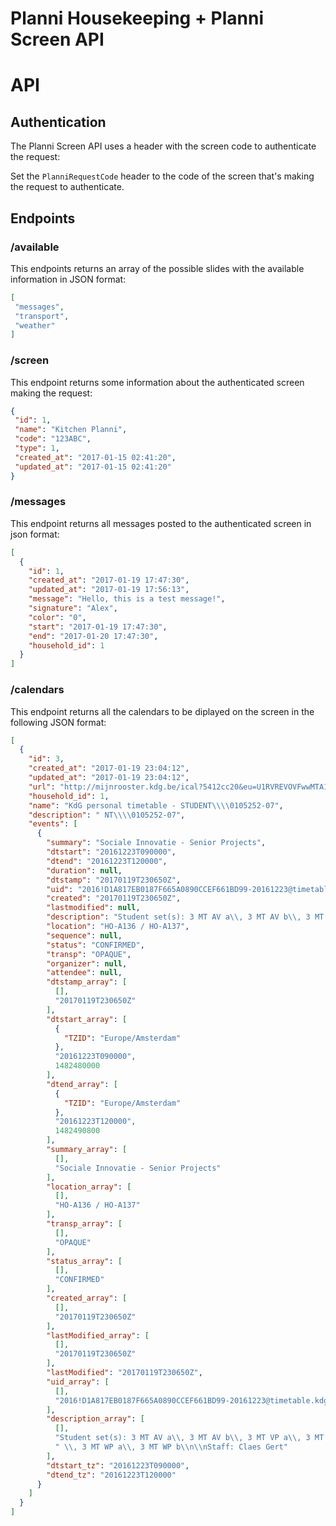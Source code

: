 # Planni Housekeeping + Planni Screen API

# API

## Authentication

The Planni Screen API uses a header with the screen code to authenticate the request:

Set the `PlanniRequestCode` header to the code of the screen that's making the request to authenticate.
 
 ## Endpoints
 
 ### /available
 
 This endpoints returns an array of the possible slides with the available information in JSON format:
 
 ```json
 [
  "messages",
  "transport",
  "weather"
]
 ```
 
 ### /screen
 
 This endpoint returns some information about the authenticated screen making the request: 
 
 ```json
{
  "id": 1,
  "name": "Kitchen Planni",
  "code": "123ABC",
  "type": 1,
  "created_at": "2017-01-15 02:41:20",
  "updated_at": "2017-01-15 02:41:20"
}
```

### /messages

This endpoint returns all messages posted to the authenticated screen in json format:

```json
[
  {
    "id": 1,
    "created_at": "2017-01-19 17:47:30",
    "updated_at": "2017-01-19 17:56:13",
    "message": "Hello, this is a test message!",
    "signature": "Alex",
    "color": "0",
    "start": "2017-01-19 17:47:30",
    "end": "2017-01-20 17:47:30",
    "household_id": 1
  }
]
```

### /calendars

This endpoint returns all the calendars to be diplayed on the screen in the following JSON format:

```json
[
  {
    "id": 3,
    "created_at": "2017-01-19 23:04:12",
    "updated_at": "2017-01-19 23:04:12",
    "url": "http://mijnrooster.kdg.be/ical?5412cc20&eu=U1RVREVOVFwwMTA1MjUyLTA3&t=06e19128-26ff-499a-94b1-05c80d9414de",
    "household_id": 1,
    "name": "KdG personal timetable - STUDENT\\\\0105252-07",
    "description": " NT\\\\0105252-07",
    "events": [
      {
        "summary": "Sociale Innovatie - Senior Projects",
        "dtstart": "20161223T090000",
        "dtend": "20161223T120000",
        "duration": null,
        "dtstamp": "20170119T230650Z",
        "uid": "2016!D1A817EB0187F665A0890CCEF661BD99-20161223@timetable.kdg.be",
        "created": "20170119T230650Z",
        "lastmodified": null,
        "description": "Student set(s): 3 MT AV a\\, 3 MT AV b\\, 3 MT VP a\\, 3 MT VP b\\, 3 MT WP a\\, 3 MT WP b\\n\\nStaff: Claes Gert",
        "location": "HO-A136 / HO-A137",
        "sequence": null,
        "status": "CONFIRMED",
        "transp": "OPAQUE",
        "organizer": null,
        "attendee": null,
        "dtstamp_array": [
          [],
          "20170119T230650Z"
        ],
        "dtstart_array": [
          {
            "TZID": "Europe/Amsterdam"
          },
          "20161223T090000",
          1482480000
        ],
        "dtend_array": [
          {
            "TZID": "Europe/Amsterdam"
          },
          "20161223T120000",
          1482490800
        ],
        "summary_array": [
          [],
          "Sociale Innovatie - Senior Projects"
        ],
        "location_array": [
          [],
          "HO-A136 / HO-A137"
        ],
        "transp_array": [
          [],
          "OPAQUE"
        ],
        "status_array": [
          [],
          "CONFIRMED"
        ],
        "created_array": [
          [],
          "20170119T230650Z"
        ],
        "lastModified_array": [
          [],
          "20170119T230650Z"
        ],
        "lastModified": "20170119T230650Z",
        "uid_array": [
          [],
          "2016!D1A817EB0187F665A0890CCEF661BD99-20161223@timetable.kdg.be"
        ],
        "description_array": [
          [],
          "Student set(s): 3 MT AV a\\, 3 MT AV b\\, 3 MT VP a\\, 3 MT VP b",
          " \\, 3 MT WP a\\, 3 MT WP b\\n\\nStaff: Claes Gert"
        ],
        "dtstart_tz": "20161223T090000",
        "dtend_tz": "20161223T120000"
      }
    ]
  }
]
```

